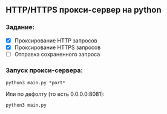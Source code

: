 ## HTTP/HTTPS прокси-сервер на python

### Задание:

- [x] Проксирование HTTP запросов
- [x] Проксирование HTTPS запросов
- [ ] Отправка сохраненного запроса

### Запуск прокси-сервера:


```
python3 main.py *port*
```
Или по дефолту (то есть 0.0.0.0:8081):

```
python3 main.py
```